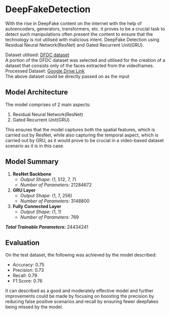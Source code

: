 # DeepFakeDetection
With the rise in DeepFake content on the internet with the help of autoencoders, generators, transformers, etc. it proves to be a crucial task to detect such manipulations often present the content to ensure that the technology is not utilised with malicious intent.
DeepFake Detection using Residual Neural Network(ResNet) and Gated Recurrent Unit(GRU).

Dataset utilised: [DFDC dataset](https://www.kaggle.com/competitions/deepfake-detection-challenge) <br/>
A portion of the DFDC dataset was selected and utilised for the creation of a dataset that consists only of the faces extracted from the videoframes. <br/>
Processed Dataset: [Google Drive Link](https://drive.google.com/drive/folders/1gDD9b9mBlsXJjlR6PPZ_6e9po1m0P0Tp?usp=sharing) <br/>
The above dataset could be directly passed on as the input

## Model Architecture
The model comprises of 2 main aspects:
1. Residual Neural Network(ResNet)
2. Gated Recurrent Unit(GRU) <br/>

This ensures that the model captures both the spatial features, which is carried out by ResNet, while also capturing the temporal aspect, which is carried out by GRU, as it would prove to be crucial in a video-based dataset scenario as it is in this case.

## Model Summary

1. **ResNet Backbone**
   * _Output Shape:_ (1, 512, 7, 7)
   * _Number of Parameters:_ 21284672
2. **GRU Layer**
   * _Output Shape:_ (1, 7, 256)
   * _Number of Parameters:_ 3148800
3. __Fully Connected Layer__
   * _Output Shape:_ (1, 1)
   * _Number of Parameters:_ 769       

**_Total Trainable Parameters:_** 24434241

## Evaluation

On the test dataset, the following was achieved by the model described:
* Accuracy: 0.75
* Precision: 0.73
* Recall: 0.79
* F1 Score: 0.76

It can described as a good and moderately effective model and further improvements could be made by focusing on boosting the precision by reducing false positive scenarios and recall by ensuring fewer deepfakes being missed by the model.
